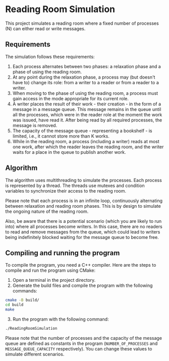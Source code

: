 # Reading Room Simulation

This project simulates a reading room where a fixed number of processes (N) can either read or write messages. 

## Requirements

The simulation follows these requirements:

1. Each process alternates between two phases: a relaxation phase and a phase of using the reading room.
2. At any point during the relaxation phase, a process may (but doesn't have to) change its role: from a writer to a reader or from a reader to a writer.
3. When moving to the phase of using the reading room, a process must gain access in the mode appropriate for its current role.
4. A writer places the result of their work - their creation - in the form of a message in a message queue. This message remains in the queue until all the processes, which were in the reader role at the moment the work was issued, have read it. After being read by all required processes, the message is removed.
5. The capacity of the message queue - representing a bookshelf - is limited, i.e., it cannot store more than K works.
6. While in the reading room, a process (including a writer) reads at most one work, after which the reader leaves the reading room, and the writer waits for a place in the queue to publish another work.

## Algorithm

The algorithm uses multithreading to simulate the processes. Each process is represented by a thread. The threads use mutexes and condition variables to synchronize their access to the reading room.

Please note that each process is in an infinite loop, continuously alternating between relaxation and reading room phases. This is by design to simulate the ongoing nature of the reading room.

Also, be aware that there is a potential scenario (which you are likely to run into) where all processes become writers. In this case, there are no readers to read and remove messages from the queue, which could lead to writers being indefinitely blocked waiting for the message queue to become free.

## Compiling and running the program

To compile the program, you need a C++ compiler. Here are the steps to compile and run the program using CMake:

1. Open a terminal in the project directory.
2. Generate the build files and compile the program with the following commands:
```sh
cmake -B build/
cd build
make
```
3. Run the program with the following command:
```sh
./ReadingRoomSimulation
```

Please note that the number of processes and the capacity of the message queue are defined as constants in the program (`NUMBER_OF_PROCESSES` and `MESSAGE_QUEUE_CAPACITY` respectively). You can change these values to simulate different scenarios.